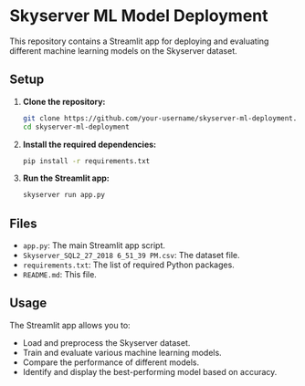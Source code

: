 # Skyserver ML Model Deployment

This repository contains a Streamlit app for deploying and evaluating different machine learning models on the Skyserver dataset.

## Setup

1. **Clone the repository:**

    ```sh
    git clone https://github.com/your-username/skyserver-ml-deployment.git
    cd skyserver-ml-deployment
    ```

2. **Install the required dependencies:**

    ```sh
    pip install -r requirements.txt
    ```

3. **Run the Streamlit app:**

    ```sh
    skyserver run app.py
    ```

## Files

- `app.py`: The main Streamlit app script.
- `Skyserver_SQL2_27_2018 6_51_39 PM.csv`: The dataset file.
- `requirements.txt`: The list of required Python packages.
- `README.md`: This file.

## Usage

The Streamlit app allows you to:
- Load and preprocess the Skyserver dataset.
- Train and evaluate various machine learning models.
- Compare the performance of different models.
- Identify and display the best-performing model based on accuracy.

